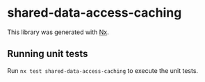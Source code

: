 # shared-data-access-caching

This library was generated with [Nx](https://nx.dev).

## Running unit tests

Run `nx test shared-data-access-caching` to execute the unit tests.
